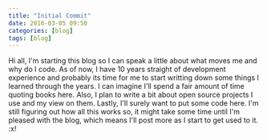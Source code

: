 ```yaml
---
title: "Initial Commit"
date: 2016-03-05 09:50
categories: [blog]
tags: [blog]
---
```

Hi all, I'm starting this blog so I can speak a little about what moves me and why do I code. As of now, I have 10 years straight of development experience and probably its time for me to start writting down some things I learned through the years.
I can imagine I'll spend a fair amount of time quoting books here. Also, I plan to write a bit about open source projects I use and my view on them. Lastly, I'll surely want to put some code here.
I'm still figuring out how all this works so, it might take some time until I'm pleased with the blog, which means I'll post more as I start to get used to it.
:x!
